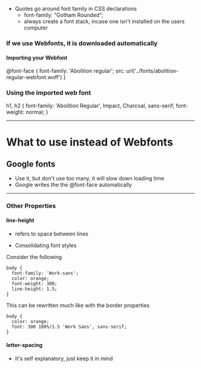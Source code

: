 * Quotes go around font family in CSS declarations
    - font-family: "Gotham Rounded";
    - always create a font stack, incase one isn't installed on the users computer

### If we use Webfonts, it is downloaded automatically
#### Importing your Webfont
@font-face {
  font-family: 'Abolition regular';
  src: url('../fonts/abolition-regular-webfont.woff')
}

### Using the imported web font

h1, h2 {
  font-family: 'Abolition Regular', Impact, Charcoal, sans-serif;
  font-weight: normal;
}

---

# What to use instead of Webfonts
## Google fonts
 * Use it, but don't use too many, it will slow down loading time
 * Google writes the the @font-face automatically
---

### Other Properties

#### line-height
  - refers to space between lines

* Consolidating font styles

Consider the following
```
body {
  font-family: 'Work-sans';
  color: orange;
  font-weight: 300;
  line-height: 1.5;
}
```
This can be rewritten much like with the border properties

```
body {
  color: orange;
  font: 300 100%/1.5 'Work Sans', sans-serif;
}
```
#### letter-spacing
  - It's self explanatory, just keep it in mind
